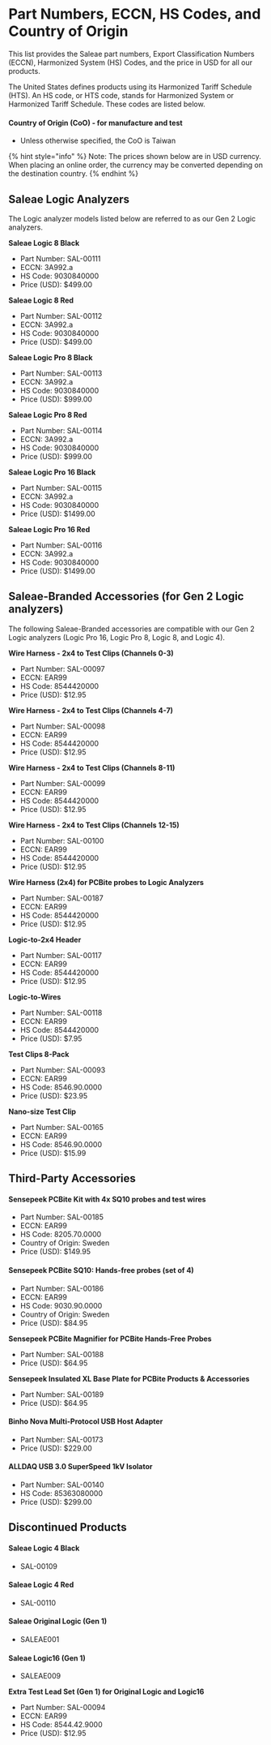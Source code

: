 # Part Numbers, ECCN, HS Codes, and Country of Origin

This list provides the Saleae part numbers, Export Classification Numbers (ECCN), Harmonized System (HS) Codes, and the price in USD for all our products.

The United States defines products using its Harmonized Tariff Schedule (HTS). An HS code, or HTS code, stands for Harmonized System or Harmonized Tariff Schedule. These codes are listed below.

#### Country of Origin (CoO) - for manufacture and test

* Unless otherwise specified, the CoO is Taiwan

{% hint style="info" %}
Note: The prices shown below are in USD currency. When placing an online order, the currency may be converted depending on the destination country.
{% endhint %}

## Saleae Logic Analyzers

The Logic analyzer models listed below are referred to as our Gen 2 Logic analyzers.

**Saleae Logic 8 Black**

* Part Number: SAL-00111
* ECCN: 3A992.a
* HS Code: 9030840000
* Price (USD): $499.00

**Saleae Logic 8 Red**

* Part Number: SAL-00112
* ECCN: 3A992.a
* HS Code: 9030840000
* Price (USD): $499.00&#x20;

**Saleae Logic Pro 8 Black**

* Part Number: SAL-00113
* ECCN: 3A992.a
* HS Code: 9030840000
* Price (USD): $999.00&#x20;

**Saleae Logic Pro 8 Red**

* Part Number: SAL-00114
* ECCN: 3A992.a
* HS Code: 9030840000
* Price (USD): $999.00&#x20;

**Saleae Logic Pro 16 Black**

* Part Number: SAL-00115
* ECCN: 3A992.a
* HS Code: 9030840000
* Price (USD): $1499.00&#x20;

**Saleae Logic Pro 16 Red**

* Part Number: SAL-00116
* ECCN: 3A992.a
* HS Code: 9030840000
* Price (USD): $1499.00

## Saleae-Branded Accessories (for Gen 2 Logic analyzers)

The following Saleae-Branded accessories are compatible with our Gen 2 Logic analyzers (Logic Pro 16, Logic Pro 8, Logic 8, and Logic 4).

**Wire Harness - 2x4 to Test Clips (Channels 0-3)**

* Part Number: SAL-00097
* ECCN: EAR99
* HS Code: 8544420000
* Price (USD): $12.95&#x20;

**Wire Harness - 2x4 to Test Clips (Channels 4-7)**

* Part Number: SAL-00098
* ECCN: EAR99
* HS Code: 8544420000
* Price (USD): $12.95&#x20;

**Wire Harness - 2x4 to Test Clips (Channels 8-11)**

* Part Number: SAL-00099
* ECCN: EAR99
* HS Code: 8544420000
* Price (USD): $12.95&#x20;

**Wire Harness - 2x4 to Test Clips (Channels 12-15)**

* Part Number: SAL-00100
* ECCN: EAR99
* HS Code: 8544420000
* Price (USD): $12.95&#x20;

**Wire Harness (2x4) for PCBite probes to Logic Analyzers**

* Part Number: SAL-00187
* ECCN: EAR99
* HS Code: 8544420000
* Price (USD): $12.95&#x20;

**Logic-to-2x4 Header**

* Part Number: SAL-00117
* ECCN: EAR99
* HS Code: 8544420000
* Price (USD): $12.95

**Logic-to-Wires**

* Part Number: SAL-00118
* ECCN: EAR99
* HS Code: 8544420000
* Price (USD): $7.95

**Test Clips 8-Pack**

* Part Number: SAL-00093
* ECCN: EAR99
* HS Code: 8546.90.0000
* Price (USD): $23.95&#x20;

**Nano-size Test Clip**

* Part Number: SAL-00165
* ECCN: EAR99
* HS Code: 8546.90.0000
* Price (USD): $15.99

## Third-Party Accessories

#### Sensepeek PCBite Kit with 4x SQ10 probes and test wires

* Part Number: SAL-00185
* ECCN: EAR99
* HS Code: 8205.70.0000
* Country of Origin: Sweden
* Price (USD): $149.95

#### **Sensepeek PCBite SQ10: Hands-free probes (set of 4)**

* Part Number: SAL-00186
* ECCN: EAR99
* HS Code: 9030.90.0000
* Country of Origin: Sweden
* Price (USD): $84.95

**Sensepeek PCBite Magnifier for PCBite Hands-Free Probes**

* Part Number: SAL-00188
* Price (USD): $64.95

**Sensepeek Insulated XL Base Plate for PCBite Products & Accessories**

* Part Number: SAL-00189
* Price (USD): $64.95

#### Binho Nova Multi-Protocol USB Host Adapter

* Part Number: SAL-00173
* Price (USD): $229.00

#### ALLDAQ USB 3.0 SuperSpeed 1kV Isolator

* Part Number: SAL-00140
* HS Code: 85363080000
* Price (USD): $299.00

## Discontinued Products

#### Saleae Logic 4 Black

* SAL-00109

#### **Saleae Logic 4** **Red**

* SAL-00110

#### **Saleae Original Logic (Gen 1)**

* SALEAE001

#### Saleae Logic16 (Gen 1)

* SALEAE009

**Extra Test Lead Set (Gen 1) for Original Logic and Logic16**

* Part Number: SAL-00094
* ECCN: EAR99
* HS Code: 8544.42.9000
* Price (USD): $12.95
